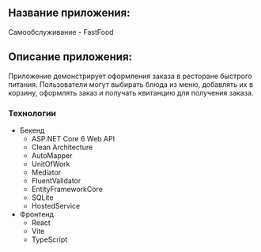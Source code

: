 ## Название приложения:

Самообслуживание - FastFood

## Описание приложения:

Приложение демонстрирует оформления заказа в ресторане быстрого питания.
Пользователи могут выбирать блюда из меню, добавлять их в корзину, оформлять заказ и получать квитанцию для получения заказа.

### Технологии

- Бекенд
  - ASP.NET Core 6 Web API
  - Clean Architecture
  - AutoMapper
  - UnitOfWork
  - Mediator
  - FluentValidator
  - EntityFrameworkCore
  - SQLite
  - HostedService
- Фронтенд
  - React
  - Vite
  - TypeScript
